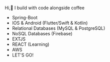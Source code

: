 Hi,👋
I build with code alongside coffee
 - Spring-Boot 
 - IOS & Android (Flutter/Swift & Kotlin)
 - Relational Databases (MySQL & PostgreSQL)
 - NoSQL Databases (Firebase)
 - EXTJS 
 - REACT (Learning)
 - AWS 
- LET'S GO!


